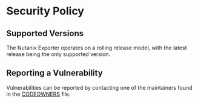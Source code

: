 # Security Policy

## Supported Versions

The Nutanix Exporter operates on a rolling release model, with the latest release being the only supported version.

## Reporting a Vulnerability

Vulnerabilities can be reported by contacting one of the maintainers found in the [CODEOWNERS](./.github/CODEOWNERS) file.
